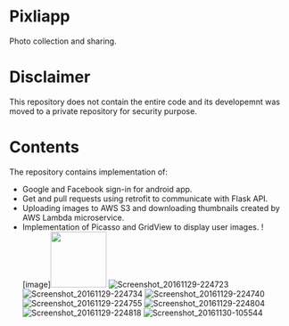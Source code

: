 # Pixliapp
Photo collection and sharing.

# Disclaimer
This repository does not contain the entire code and its developemnt was moved to a private repository for security purpose.

# Contents
The repository contains implementation of:
 - Google and Facebook sign-in for android app. 
 - Get and pull requests using retrofit to communicate with Flask API.
 - Uploading images to AWS S3 and downloading thumbnails created by AWS Lambda microservice.
 - Implementation of Picasso and GridView to display user images.
![image]<img src="https://user-images.githubusercontent.com/5307694/189583003-406c71c7-b0be-4a36-8e83-72ffe18b3f72.png" width="100" height="100">
![Screenshot_20161129-224723](https://user-images.githubusercontent.com/5307694/189583003-406c71c7-b0be-4a36-8e83-72ffe18b3f72.png)
![Screenshot_20161129-224734](https://user-images.githubusercontent.com/5307694/189583016-e072a9d2-a034-4517-9f4f-a17608aea1f6.png)
![Screenshot_20161129-224740](https://user-images.githubusercontent.com/5307694/189583027-d6da29a9-4266-4f91-bf16-c9e68d1670f6.png)
![Screenshot_20161129-224755](https://user-images.githubusercontent.com/5307694/189583036-4acc6bdc-17d0-4fc8-bfb0-fe4ab4607bf0.png)
![Screenshot_20161129-224804](https://user-images.githubusercontent.com/5307694/189583040-54e879ea-07b3-455f-8cbc-5421a43c851a.png)
![Screenshot_20161129-224818](https://user-images.githubusercontent.com/5307694/189583051-3cb08c97-e3cb-46ed-bb11-a66be6306304.png)
![Screenshot_20161130-105544](https://user-images.githubusercontent.com/5307694/189583070-47b1831c-bab0-45bb-ab82-bc5834ce9d2a.png)
